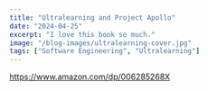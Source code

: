 ```yaml
---
title: "Ultralearning and Project Apollo"
date: "2024-04-25"
excerpt: "I love this book so much."
image: "/blog-images/ultralearning-cover.jpg"
tags: ["Software Engineering", "Ultralearning"]
---
```


https://www.amazon.com/dp/006285268X
